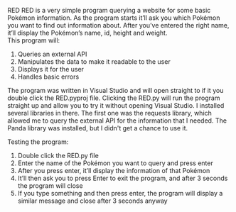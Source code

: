 RED
RED is a very simple program querying a website for some basic Pokémon information.  As the program starts it’ll ask you which Pokémon you want to find out information about.  After you’ve entered the right name, it’ll display the Pokémon’s name, id, height and weight.  
This program will:
1.	Queries an external API
2.	Manipulates the data to make it readable to the user
3.	Displays it for the user
4.	Handles basic errors 

The program was written in Visual Studio and will open straight to if it you double click the RED.pyproj file.
Clicking the RED.py will run the program straight up and allow you to try it without opening Visual Studio.
I installed several libraries in there.  The first one was the requests library, which allowed me to query the external API for the information that I needed.
The Panda library was installed, but I didn't get a chance to use it.

Testing the program:
1. Double click the RED.py file
2. Enter the name of the Pokémon you want to query and press enter
3. After you press enter, it’ll display the information of that Pokémon
4. It’ll then ask you to press Enter to exit the program, and after 3 seconds the program will close 
5. If you type something and then press enter, the program will display a similar message and close after 3 seconds anyway
